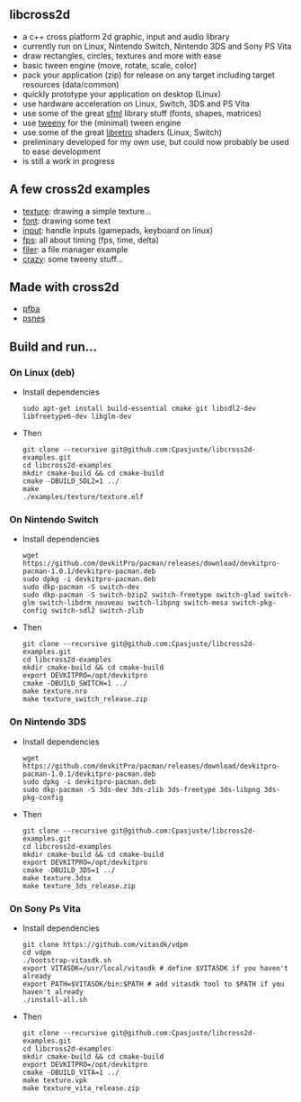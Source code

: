 ## libcross2d

- a c++ cross platform 2d graphic, input and audio library
- currently run on Linux, Nintendo Switch, Nintendo 3DS and Sony PS Vita
- draw rectangles, circles, textures and more with ease
- basic tween engine (move, rotate, scale, color)
- pack your application (zip) for release on any target including target resources (data/common)
- quickly prototype your application on desktop (Linux)
- use hardware acceleration on Linux, Switch, 3DS and PS Vita
- use some of the great [sfml](https://www.sfml-dev.org/) library stuff (fonts, shapes, matrices)
- use [tweeny](https://github.com/mobius3/tweeny) for the (minimal) tween engine
- use some of the great [libretro](https://github.com/libretro/glsl-shaders) shaders (Linux, Switch)
- preliminary developed for my own use, but could now probably be used to ease development
- is still a work in progress

## A few cross2d examples
 - [texture](https://github.com/Cpasjuste/libcross2d-examples/tree/master/examples/texture): drawing a simple texture...
 - [font](https://github.com/Cpasjuste/libcross2d-examples/tree/master/examples/font): drawing some text
 - [input](https://github.com/Cpasjuste/libcross2d-examples/tree/master/examples/input): handle inputs (gamepads, keyboard on linux)
 - [fps](https://github.com/Cpasjuste/libcross2d-examples/tree/master/examples/fps): all about timing (fps, time, delta)
 - [filer](https://github.com/Cpasjuste/libcross2d-examples/tree/master/examples/filer): a file manager example
 - [crazy](https://github.com/Cpasjuste/libcross2d-examples/tree/master/examples/crazy): some tweeny stuff...

## Made with cross2d
- [pfba](https://github.com/Cpasjuste/pfba)
- [psnes](https://github.com/Cpasjuste/psnes)

## Build and run...
### On Linux (deb)
- Install dependencies  
    ```  
    sudo apt-get install build-essential cmake git libsdl2-dev libfreetype6-dev libglm-dev  
    ```  
- Then  
    ```  
    git clone --recursive git@github.com:Cpasjuste/libcross2d-examples.git  
    cd libcross2d-examples  
    mkdir cmake-build && cd cmake-build  
    cmake -DBUILD_SDL2=1 ../  
    make  
    ./examples/texture/texture.elf  
    ```
### On Nintendo Switch
- Install dependencies
    ```  
    wget https://github.com/devkitPro/pacman/releases/download/devkitpro-pacman-1.0.1/devkitpro-pacman.deb  
    sudo dpkg -i devkitpro-pacman.deb  
    sudo dkp-pacman -S switch-dev  
    sudo dkp-pacman -S switch-bzip2 switch-freetype switch-glad switch-glm switch-libdrm_nouveau switch-libpng switch-mesa switch-pkg-config switch-sdl2 switch-zlib  
    ```
- Then
    ```  
    git clone --recursive git@github.com:Cpasjuste/libcross2d-examples.git  
    cd libcross2d-examples  
    mkdir cmake-build && cd cmake-build  
    export DEVKITPRO=/opt/devkitpro  
    cmake -DBUILD_SWITCH=1 ../  
    make texture.nro  
    make texture_switch_release.zip  
    ```
### On Nintendo 3DS
- Install dependencies
    ```  
    wget https://github.com/devkitPro/pacman/releases/download/devkitpro-pacman-1.0.1/devkitpro-pacman.deb  
    sudo dpkg -i devkitpro-pacman.deb  
    sudo dkp-pacman -S 3ds-dev 3ds-zlib 3ds-freetype 3ds-libpng 3ds-pkg-config  
    ```   
- Then
    ```  
    git clone --recursive git@github.com:Cpasjuste/libcross2d-examples.git  
    cd libcross2d-examples  
    mkdir cmake-build && cd cmake-build  
    export DEVKITPRO=/opt/devkitpro  
    cmake -DBUILD_3DS=1 ../  
    make texture.3dsx  
    make texture_3ds_release.zip  
    ```
### On Sony Ps Vita
- Install dependencies
    ```  
    git clone https://github.com/vitasdk/vdpm
    cd vdpm
    ./bootstrap-vitasdk.sh
    export VITASDK=/usr/local/vitasdk # define $VITASDK if you haven't already
    export PATH=$VITASDK/bin:$PATH # add vitasdk tool to $PATH if you haven't already
    ./install-all.sh
    ```   
- Then
    ```
    git clone --recursive git@github.com:Cpasjuste/libcross2d-examples.git
    cd libcross2d-examples
    mkdir cmake-build && cd cmake-build
    export DEVKITPRO=/opt/devkitpro
    cmake -DBUILD_VITA=1 ../
    make texture.vpk
    make texture_vita_release.zip
    ```